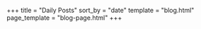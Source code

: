 +++
title = "Daily Posts"
sort_by = "date"
template = "blog.html"
page_template = "blog-page.html"
+++
